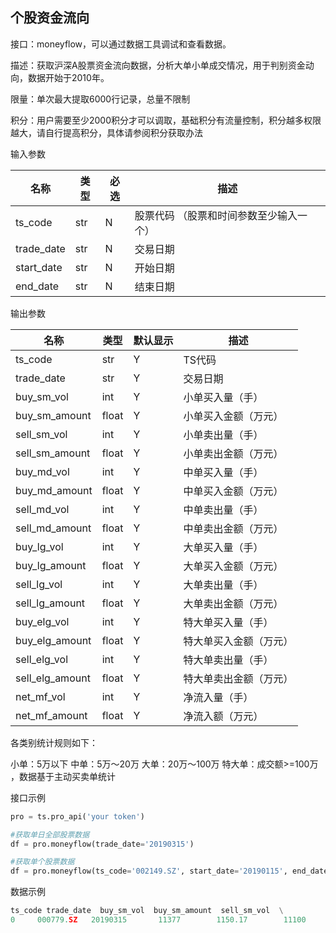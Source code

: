 ## 个股资金流向

接口：moneyflow，可以通过数据工具调试和查看数据。

描述：获取沪深A股票资金流向数据，分析大单小单成交情况，用于判别资金动向，数据开始于2010年。

限量：单次最大提取6000行记录，总量不限制

积分：用户需要至少2000积分才可以调取，基础积分有流量控制，积分越多权限越大，请自行提高积分，具体请参阅积分获取办法 

输入参数

| 名称 | 类型 | 必选 | 描述 |
| --- | --- | --- | --- |
| ts_code | str | N | 股票代码 （股票和时间参数至少输入一个） |
| trade_date | str | N | 交易日期 |
| start_date | str | N | 开始日期 |
| end_date | str | N | 结束日期 |

输出参数

| 名称 | 类型 | 默认显示 | 描述 |
| --- | --- | --- | --- |
| ts_code | str | Y | TS代码 |
| trade_date | str | Y | 交易日期 |
| buy_sm_vol | int | Y | 小单买入量（手） |
| buy_sm_amount | float | Y | 小单买入金额（万元） |
| sell_sm_vol | int | Y | 小单卖出量（手） |
| sell_sm_amount | float | Y | 小单卖出金额（万元） |
| buy_md_vol | int | Y | 中单买入量（手） |
| buy_md_amount | float | Y | 中单买入金额（万元） |
| sell_md_vol | int | Y | 中单卖出量（手） |
| sell_md_amount | float | Y | 中单卖出金额（万元） |
| buy_lg_vol | int | Y | 大单买入量（手） |
| buy_lg_amount | float | Y | 大单买入金额（万元） |
| sell_lg_vol | int | Y | 大单卖出量（手） |
| sell_lg_amount | float | Y | 大单卖出金额（万元） |
| buy_elg_vol | int | Y | 特大单买入量（手） |
| buy_elg_amount | float | Y | 特大单买入金额（万元） |
| sell_elg_vol | int | Y | 特大单卖出量（手） |
| sell_elg_amount | float | Y | 特大单卖出金额（万元） |
| net_mf_vol | int | Y | 净流入量（手） |
| net_mf_amount | float | Y | 净流入额（万元） |

各类别统计规则如下：

小单：5万以下 中单：5万～20万 大单：20万～100万 特大单：成交额>=100万 ，数据基于主动买卖单统计

接口示例

```python
pro = ts.pro_api('your token')

#获取单日全部股票数据
df = pro.moneyflow(trade_date='20190315')

#获取单个股票数据
df = pro.moneyflow(ts_code='002149.SZ', start_date='20190115', end_date='20190315')
```

数据示例

```python
ts_code trade_date  buy_sm_vol  buy_sm_amount  sell_sm_vol  \
0     000779.SZ   20190315       11377        1150.17        11100   
```